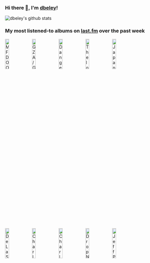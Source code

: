 ### Hi there 👋, I'm [dbeley](https://dbeley.ovh/en)!

![dbeley's github stats](https://github-readme-stats.vercel.app/api?username=dbeley)

### My most listened-to albums on [last.fm](https://www.last.fm/user/d_beley) over the past week

[<img src='https://lastfm.freetls.fastly.net/i/u/300x300/5520cd4c7fff46bbe8baaa1fd31a9867.jpg' width='16%' height='16%' alt='MF DOOM - Operation: Doomsday'>](https://www.last.fm/music/mf%2bdoom/operation%253a%2bdoomsday)&nbsp;
[<img src='https://lastfm.freetls.fastly.net/i/u/300x300/aa710c139ab818b762bbe9f392c0f14a.jpg' width='16%' height='16%' alt='GZA/Genius - Liquid Swords'>](https://www.last.fm/music/gza%252fgenius/liquid%2bswords)&nbsp;
[<img src='https://lastfm.freetls.fastly.net/i/u/300x300/eaf97740666856d7c071e2b311255a9a.jpg' width='16%' height='16%' alt='Danger Mouse & Black Thought - Cheat Codes'>](https://www.last.fm/music/danger%2bmouse%2b%2526%2bblack%2bthought/cheat%2bcodes)&nbsp;
[<img src='https://lastfm.freetls.fastly.net/i/u/300x300/583e9b5cc1614cc3aa00fa2b41205af9.png' width='16%' height='16%' alt='Thelonious Monk - Criss-Cross'>](https://www.last.fm/music/thelonious%2bmonk/criss-cross)&nbsp;
[<img src='https://lastfm.freetls.fastly.net/i/u/300x300/e3ada99d604166fa317b5d0301951de4.jpg' width='16%' height='16%' alt='Japanese Breakfast - Soft Sounds From Another Planet'>](https://www.last.fm/music/japanese%2bbreakfast/soft%2bsounds%2bfrom%2banother%2bplanet)&nbsp;
<br>
[<img src='https://lastfm.freetls.fastly.net/i/u/300x300/5b23f694bc7f2f1f525169d1112b587d.png' width='16%' height='16%' alt='De La Soul - Buhloone Mindstate'>](https://www.last.fm/music/de%2bla%2bsoul/buhloone%2bmindstate)&nbsp;
[<img src='https://lastfm.freetls.fastly.net/i/u/300x300/8918486929165497eb4c87f7813fb881.jpg' width='16%' height='16%' alt='Charly García - Clics modernos'>](https://www.last.fm/music/charly%2bgarc%25c3%25ada/clics%2bmodernos)&nbsp;
[<img src='https://lastfm.freetls.fastly.net/i/u/300x300/afcfa2f706b24d929c4879fd75a65ca9.jpg' width='16%' height='16%' alt='Charly García - Piano bar'>](https://www.last.fm/music/charly%2bgarc%25c3%25ada/piano%2bbar)&nbsp;
[<img src='https://lastfm.freetls.fastly.net/i/u/300x300/0e58dd8880da4f09b3676ba5a4b64aa7.jpg' width='16%' height='16%' alt='Drop Nineteens - Delaware'>](https://www.last.fm/music/drop%2bnineteens/delaware)&nbsp;
[<img src='https://lastfm.freetls.fastly.net/i/u/300x300/01938cf4ab2ba7817ae1a4ea8bd51603.jpg' width='16%' height='16%' alt='Jeff Parker - The New Breed'>](https://www.last.fm/music/jeff%2bparker/the%2bnew%2bbreed)&nbsp;
<br>
